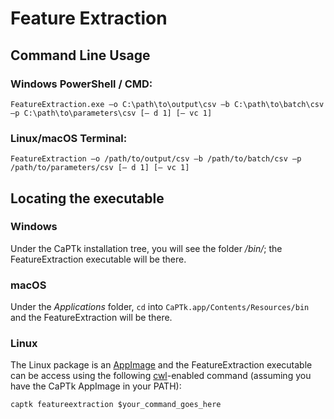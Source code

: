 # Feature Extraction

## Command Line Usage

### Windows PowerShell / CMD:
```
FeatureExtraction.exe –o C:\path\to\output\csv –b C:\path\to\batch\csv –p C:\path\to\parameters\csv [– d 1] [– vc 1]
```

### Linux/macOS Terminal:
```
FeatureExtraction –o /path/to/output/csv –b /path/to/batch/csv –p /path/to/parameters/csv [– d 1] [– vc 1]
```

## Locating the executable

### Windows

Under the CaPTk installation tree, you will see the folder */bin/*; the FeatureExtraction executable will be there.

### macOS

Under the *Applications* folder, ```cd``` into ```CaPTk.app/Contents/Resources/bin``` and the FeatureExtraction will be there.

### Linux

The Linux package is an [AppImage](https://appimage.org/) and the FeatureExtraction executable can be access using the following [cwl](https://www.commonwl.org/)-enabled command (assuming you have the CaPTk AppImage in your PATH):

```captk featureextraction $your_command_goes_here```